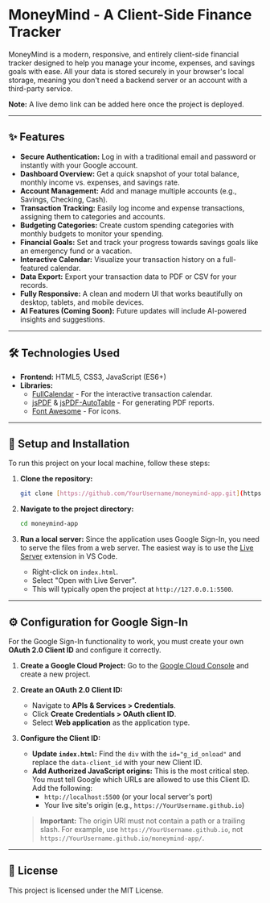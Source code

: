 # MoneyMind - A Client-Side Finance Tracker

MoneyMind is a modern, responsive, and entirely client-side financial tracker designed to help you manage your income, expenses, and savings goals with ease. All your data is stored securely in your browser's local storage, meaning you don't need a backend server or an account with a third-party service.

**Note:** A live demo link can be added here once the project is deployed.

---

## ✨ Features

* **Secure Authentication:** Log in with a traditional email and password or instantly with your Google account.
* **Dashboard Overview:** Get a quick snapshot of your total balance, monthly income vs. expenses, and savings rate.
* **Account Management:** Add and manage multiple accounts (e.g., Savings, Checking, Cash).
* **Transaction Tracking:** Easily log income and expense transactions, assigning them to categories and accounts.
* **Budgeting Categories:** Create custom spending categories with monthly budgets to monitor your spending.
* **Financial Goals:** Set and track your progress towards savings goals like an emergency fund or a vacation.
* **Interactive Calendar:** Visualize your transaction history on a full-featured calendar.
* **Data Export:** Export your transaction data to PDF or CSV for your records.
* **Fully Responsive:** A clean and modern UI that works beautifully on desktop, tablets, and mobile devices.
* **AI Features (Coming Soon):** Future updates will include AI-powered insights and suggestions.

---

## 🛠️ Technologies Used

* **Frontend:** HTML5, CSS3, JavaScript (ES6+)
* **Libraries:**
    * [FullCalendar](https://fullcalendar.io/) - For the interactive transaction calendar.
    * [jsPDF](https://github.com/parallax/jsPDF) & [jsPDF-AutoTable](https://github.com/simonbengtsson/jsPDF-AutoTable) - For generating PDF reports.
    * [Font Awesome](https://fontawesome.com/) - For icons.

---

## 🚀 Setup and Installation

To run this project on your local machine, follow these steps:

1.  **Clone the repository:**
    ```bash
    git clone [https://github.com/YourUsername/moneymind-app.git](https://github.com/YourUsername/moneymind-app.git)
    ```

2.  **Navigate to the project directory:**
    ```bash
    cd moneymind-app
    ```

3.  **Run a local server:**
    Since the application uses Google Sign-In, you need to serve the files from a web server. The easiest way is to use the [Live Server](https://marketplace.visualstudio.com/items?itemName=ritwickdey.LiveServer) extension in VS Code.
    * Right-click on `index.html`.
    * Select "Open with Live Server".
    * This will typically open the project at `http://127.0.0.1:5500`.

---

## ⚙️ Configuration for Google Sign-In

For the Google Sign-In functionality to work, you must create your own **OAuth 2.0 Client ID** and configure it correctly.

1.  **Create a Google Cloud Project:** Go to the [Google Cloud Console](https://console.cloud.google.com/) and create a new project.

2.  **Create an OAuth 2.0 Client ID:**
    * Navigate to **APIs & Services > Credentials**.
    * Click **Create Credentials > OAuth client ID**.
    * Select **Web application** as the application type.

3.  **Configure the Client ID:**
    * **Update `index.html`:** Find the `div` with the `id="g_id_onload"` and replace the `data-client_id` with your new Client ID.
    * **Add Authorized JavaScript origins:** This is the most critical step. You must tell Google which URLs are allowed to use this Client ID. Add the following:
        * `http://localhost:5500` (or your local server's port)
        * Your live site's origin (e.g., `https://YourUsername.github.io`)

    > **Important:** The origin URI must not contain a path or a trailing slash. For example, use `https://YourUsername.github.io`, not `https://YourUsername.github.io/moneymind-app/`.

---

## 📄 License

This project is licensed under the MIT License.
